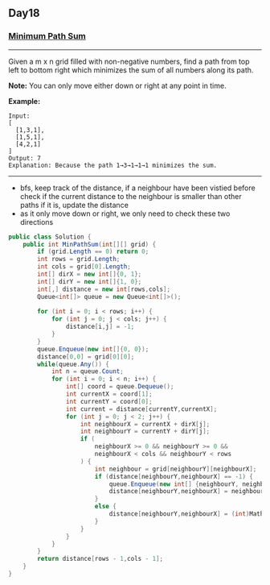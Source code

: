 ## Day18

### [Minimum Path Sum](https://leetcode.com/explore/featured/card/30-day-leetcoding-challenge/530/week-3/3303/)

---

Given a m x n grid filled with non-negative numbers, find a path from top left to bottom right which minimizes the sum of all numbers along its path.

**Note:** You can only move either down or right at any point in time.

**Example:**

```
Input:
[
  [1,3,1],
  [1,5,1],
  [4,2,1]
]
Output: 7
Explanation: Because the path 1→3→1→1→1 minimizes the sum.
```

---

- bfs, keep track of the distance, if a neighbour have been vistied before check if the current distance to the neighbour is smaller than other paths if it is, update the distance
- as it only move down or right, we only need to check these two directions

```cs
public class Solution {
    public int MinPathSum(int[][] grid) {
        if (grid.Length == 0) return 0;
        int rows = grid.Length;
        int cols = grid[0].Length;
        int[] dirX = new int[]{0, 1};
        int[] dirY = new int[]{1, 0};
        int[,] distance = new int[rows,cols];
        Queue<int[]> queue = new Queue<int[]>();
    
        for (int i = 0; i < rows; i++) {
            for (int j = 0; j < cols; j++) {
                distance[i,j] = -1;
            }
        }
        queue.Enqueue(new int[]{0, 0});
        distance[0,0] = grid[0][0];
        while(queue.Any()) {
            int n = queue.Count;
            for (int i = 0; i < n; i++) {
                int[] coord = queue.Dequeue();
                int currentX = coord[1];
                int currentY = coord[0];
                int current = distance[currentY,currentX];
                for (int j = 0; j < 2; j++) {
                    int neighbourX = currentX + dirX[j];
                    int neighbourY = currentY + dirY[j];
                    if (
                        neighbourX >= 0 && neighbourY >= 0 && 
                        neighbourX < cols && neighbourY < rows
                    ) {
                        int neighbour = grid[neighbourY][neighbourX];
                        if (distance[neighbourY,neighbourX] == -1) {
                            queue.Enqueue(new int[] {neighbourY, neighbourX});
                            distance[neighbourY,neighbourX] = neighbour + current;
                        }
                        else {
                            distance[neighbourY,neighbourX] = (int)MathF.Min(distance[neighbourY,neighbourX], current + neighbour);
                        }
                    }
                }
            }
        }
        return distance[rows - 1,cols - 1];
    }
}
```
